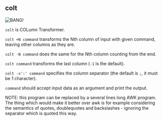 ## colt

![](https://small.shootingsportsmedia.com/52544.jpg "BANG!")

`colt` is COLumn Transformer.

`colt +N command` transforms the Nth column of input with given command,
leaving other columns as they are.

`colt -N command` does the same for the Nth column counting from the end.

`colt command` transforms the last column (`-1` is the default).

`colt -s':' command` specifies the column separator
(the default is `;`, it must be 1 character).

`command` should accept input data as an argument and print the output.

NOTE: this program can be replaced by a several lines long AWK program.
The thing which would make it better over awk is for example considering
the semantics of quotes, doublequotes and backslashes - ignoring the separator
which is quoted this way.
